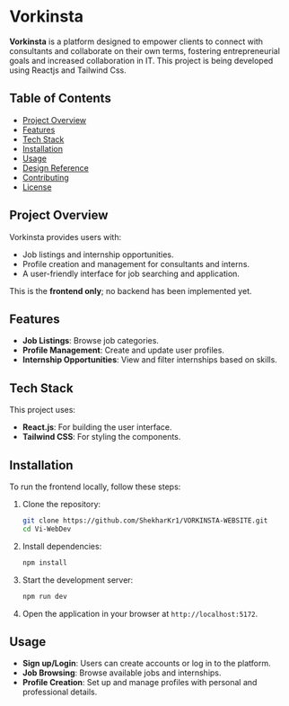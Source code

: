 # Vorkinsta 

**Vorkinsta** is a platform designed to empower clients to connect with consultants and collaborate on their own terms, fostering entrepreneurial goals and increased collaboration in IT. This project is being developed using Reactjs and Tailwind Css.

## Table of Contents
- [Project Overview](#project-overview)
- [Features](#features)
- [Tech Stack](#tech-stack)
- [Installation](#installation)
- [Usage](#usage)
- [Design Reference](#design-reference)
- [Contributing](#contributing)
- [License](#license)

## Project Overview
Vorkinsta provides users with:
- Job listings and internship opportunities.
- Profile creation and management for consultants and interns.
- A user-friendly interface for job searching and application.

This is the **frontend only**; no backend has been implemented yet.

## Features
- **Job Listings**: Browse job categories.
- **Profile Management**: Create and update user profiles.
- **Internship Opportunities**: View and filter internships based on skills.

## Tech Stack
This project uses:
- **React.js**: For building the user interface.
- **Tailwind CSS**: For styling the components.

## Installation

To run the frontend locally, follow these steps:

1. Clone the repository:
    ```bash
    git clone https://github.com/ShekharKr1/VORKINSTA-WEBSITE.git
    cd Vi-WebDev
    ```

2. Install dependencies:
    ```bash
    npm install
    ```

3. Start the development server:
    ```bash
    npm run dev
    ```

4. Open the application in your browser at `http://localhost:5172`.

## Usage

- **Sign up/Login**: Users can create accounts or log in to the platform.
- **Job Browsing**: Browse available jobs and internships.
- **Profile Creation**: Set up and manage profiles with personal and professional details.






